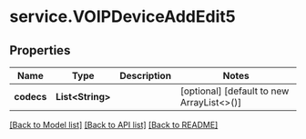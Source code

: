 # service.VOIPDeviceAddEdit5

## Properties
Name | Type | Description | Notes
------------ | ------------- | ------------- | -------------
**codecs** | **List&lt;String&gt;** |  | [optional] [default to new ArrayList<>()]

[[Back to Model list]](../README.md#documentation-for-models) [[Back to API list]](../README.md#documentation-for-api-endpoints) [[Back to README]](../README.md)


